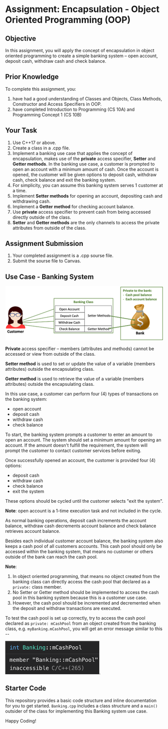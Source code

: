 # Assignment: Encapsulation - Object Oriented Programming (OOP)

## Objective

In this assignment, you will apply the concept of encapsulation in object oriented programming to create a simple banking system – open account, deposit cash, withdraw cash and check balance.

## Prior Knowledge

To complete this assignment, you:

1. have had a good understanding of Classes and Objects, Class Methods, Constructor and Access Specifiers in OOP.
2. have completed Introduction to Programming (CS 10A) and Programming Concept 1 (CS 10B)

## Your Task

1. Use C++17 or above.
2. Create a class in a .cpp file.
3. Implement a banking use case that applies the concept of encapsulation, makes use of the **private** access specifier, **Setter** and **Getter methods**. In the banking use case, a customer is prompted to open an account with a minimum amount of cash. Once the account is opened, the customer will be given options to deposit cash, withdraw cash, check balance and exit the banking system.
4. For simplicity, you can assume this banking system serves 1 customer at a time.
5. Implement **Setter methods** for opening an account, depositing cash and withdrawing cash.
6. Implement a **Getter method** for checking account balance.
7. Use **private** access specifier to prevent cash from being accessed directly outside of the class.
8. **Setter** and **Getter methods** are the only channels to access the private attributes from outside of the class.

## Assignment Submission

1. Your completed assignment is a .cpp sourse file.
2. Submit the sourse file to Canvas.

## Use Case - Banking System

<img src="img/Banking-use-case.png" alt="banking use case">

**Private** access specifier – members (attributes and methods) cannot be accessed or view from outside of the class.

**Setter method** is used to set or update the value of a variable (members attributes) outside the encapsulating class.

**Getter method** is used to retrieve the value of a variable (members attributes) outside the encapsulating class.

In this use case, a customer can perform four (4) types of transactions on the banking system:

- open account
- deposit cash
- withdraw cash
- check balance

To start, the banking system prompts a customer to enter an amount to open an account. The system should set a minimum amount for opening an account. If the amount doesn't fulfill the requirement, the system will prompt the customer to contact customer services before exiting.

Once successfully opened an account, the customer is provided four (4) options:

- deposit cash
- withdraw cash
- check balance
- exit the system

These options should be cycled until the customer selects "exit the system".

**Note**: open account is a 1-time execution task and not included in the cycle.

As normal banking operations, deposit cash increments the account balance, withdraw cash decrements account balance and check balance retrieves account balance.

Besides each individual customer account balance, the banking system also keeps a cash pool of all customers accounts. This cash pool should only be accessed within the banking system, that means no customer or others outside of the bank can reach the cash pool.

**Note**:

1. In object oriented programming, that means no object created from the banking class can directly access the cash pool that declared as a `private:` class member.
2. No Setter or Getter method should be implemented to access the cash pool in this banking system because this is a customer use case.
3. However, the cash pool should be incremented and decremented when the deposit and withdraw transactions are executed.

To test the cash pool is set up correctly, try to access the cash pool declared as `private: mCashPool` from an object created from the banking class, e.g. `myBanking.mCashPool`, you will get an error message similar to this --

<img src="img/error-access-private-member.png" style="width:300px" alt="banking use case">.

## Starter Code

This repository provides a basic code structure and inline documentation for you to get started. `Banking.cpp` includes a class structure and a `main()` outsider of the class for implementing this Banking system use case.

Happy Coding!
